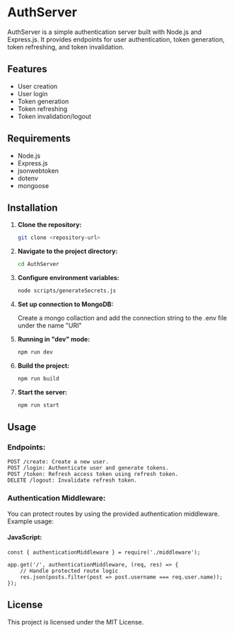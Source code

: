 # AuthServer

AuthServer is a simple authentication server built with Node.js and Express.js. It provides endpoints for user authentication, token generation, token refreshing, and token invalidation.

## Features

- User creation
- User login
- Token generation
- Token refreshing
- Token invalidation/logout

## Requirements

- Node.js
- Express.js
- jsonwebtoken
- dotenv
- mongoose

## Installation

1. **Clone the repository:**

   ```bash
   git clone <repository-url>

2. **Navigate to the project directory:**

    ```bash
    cd AuthServer

3. **Configure environment variables:**

    ```bash
    node scripts/generateSecrets.js

4. **Set up connection to MongoDB:**

    Create a mongo collaction and add the connection string to the .env file under the name "URI"

5. **Running in "dev" mode:**
 
    ```bash
    npm run dev

6. **Build the project:**

    ```bash
    npm run build

7. **Start the server:**

    ```bash
    npm run start

## Usage
   
  ### Endpoints:
  
    POST /create: Create a new user.
    POST /login: Authenticate user and generate tokens.
    POST /token: Refresh access token using refresh token.
    DELETE /logout: Invalidate refresh token.
  
  ### Authentication Middleware:
  
  You can protect routes by using the provided authentication middleware. Example usage:

  #### JavaScript:
    
    const { authenticationMiddleware } = require('./middleware');
    
    app.get('/', authenticationMiddleware, (req, res) => {
        // Handle protected route logic
        res.json(posts.filter(post => post.username === req.user.name));
    });

## License

This project is licensed under the MIT License.
